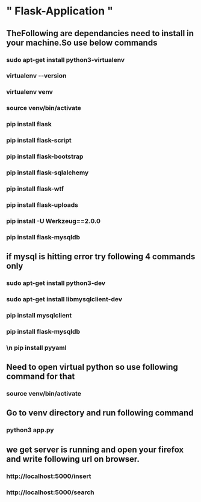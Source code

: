 # " Flask-Application "
## TheFollowing are dependancies need to install in your machine.So use below commands

### sudo apt-get install python3-virtualenv
### virtualenv --version
### virtualenv venv
### source venv/bin/activate
### pip install flask
### pip install flask-script
### pip install flask-bootstrap
### pip install flask-sqlalchemy
### pip install flask-wtf
### pip install flask-uploads
### pip install -U Werkzeug==2.0.0

### pip install flask-mysqldb
## if mysql is hitting error try following  4 commands only

### sudo apt-get install python3-dev
### sudo apt-get install libmysqlclient-dev
### pip install mysqlclient
### pip install flask-mysqldb

### \n pip install pyyaml

## Need to open virtual python so use following command for that
### source  venv/bin/activate
## Go to venv directory and run following command
### python3 app.py
## we get server is running and open your firefox and write following url on browser.
### http://localhost:5000/insert
### http://localhost:5000/search
 
